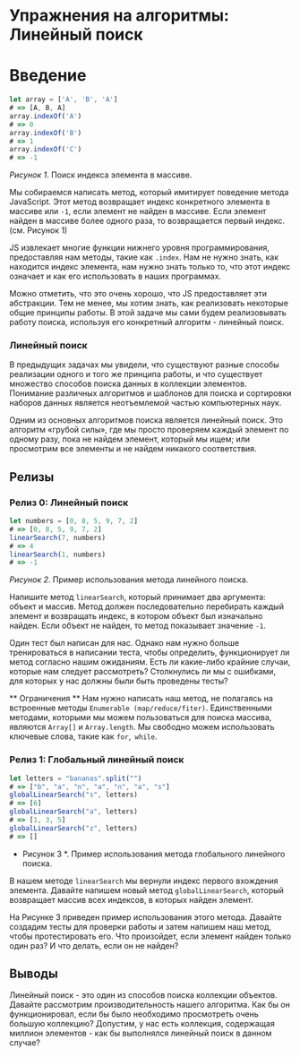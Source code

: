 # Упражнения на алгоритмы: Линейный поиск

# Введение

```javascript
let array = ['A', 'B', 'A']
# => [A, B, A]
array.indexOf('A')
# => 0
array.indexOf('B')
# => 1
array.indexOf('C')
# => -1
```
*Рисунок 1*. Поиск индекса элемента в массиве.

Мы собираемся написать метод, который имитирует поведение метода JavaScript. Этот метод возвращает индекс конкретного элемента в массиве или `-1`, если элемент не найден в массиве. Если элемент найден в массиве более одного раза, то возвращается первый индекс. (см. Рисунок 1)

JS извлекает многие функции нижнего уровня программирования, предоставляя нам методы, такие как `.index`. Нам не нужно знать, как находится индекс элемента, нам нужно знать только то, что этот индекс означает и как его использовать в наших программах.

Можно отметить, что это очень хорошо, что JS предоставляет эти абстракции. Тем не менее, мы хотим знать, как реализовать некоторые общие принципы работы. В этой задаче мы сами будем реализовывать работу поиска, используя его конкретный алгоритм - линейный поиск.

### Линейный поиск

В предыдущих задачах мы увидели, что существуют разные способы реализации одного и того же принципа работы, и что существует множество способов поиска данных в коллекции элементов. Понимание различных алгоритмов и шаблонов для поиска и сортировки наборов данных является неотъемлемой частью компьютерных наук.

Одним из основных алгоритмов поиска является линейный поиск. Это алгоритм «грубой силы», где мы просто проверяем каждый элемент по одному разу, пока не найдем элемент, который мы ищем; или просмотрим все элементы и не найдем никакого соответствия.


## Релизы
### Релиз 0: Линейный поиск

```javascript
let numbers = [0, 8, 5, 9, 7, 2]
# => [0, 8, 5, 9, 7, 2]
linearSearch(7, numbers)
# => 4
linearSearch(1, numbers)
# => -1
```
*Рисунок 2*. Пример использования метода линейного поиска.

Напишите метод `linearSearch`, который принимает два аргумента: объект и массив. Метод должен последовательно перебирать каждый элемент и возвращать индекс, в котором объект был изначально найден. Если объект не найден, то метод показывает значение `-1`.

Один тест был написан для нас. Однако нам нужно больше  тренироваться в написании теста, чтобы определить, функционирует ли метод согласно нашим ожиданиям. Есть ли какие-либо крайние случаи, которые нам следует рассмотреть? Столкнулись ли мы с ошибками, для которых у нас должны были быть проведены тесты?

** Ограничения **
Нам нужно написать наш метод, не полагаясь на встроенные методы `Enumerable (map/reduce/fiter)`. Единственными методами, которыми мы можем пользоваться для поиска массива, являются `Array[]` и `Array.length`. Мы свободно можем использовать ключевые слова, такие как `for`,` while`.

### Релиз 1: Глобальный линейный поиск
```javascript
let letters = "bananas".split("")
# => ["b", "a", "n", "a", "n", "a", "s"]
globalLinearSearch("s", letters)
# => [6]
globalLinearSearch("a", letters)
# => [1, 3, 5]
globalLinearSearch("z", letters)
# => []
```
* Рисунок 3 *. Пример использования метода глобального линейного поиска.

В нашем методе `linearSearch` мы вернули индекс первого вхождения элемента. Давайте напишем новый метод `globalLinearSearch`, который возвращает массив всех индексов, в которых найден элемент.

На Рисунке 3 приведен пример использования этого метода. Давайте создадим тесты для проверки работы и затем напишем наш метод, чтобы протестировать его. Что произойдет, если элемент найден только один раз? И что делать, если он не найден?

## Выводы

Линейный поиск - это один из способов поиска коллекции объектов. Давайте рассмотрим производительность нашего алгоритма. Как бы он функционировал, если бы было необходимо просмотреть очень большую коллекцию? Допустим, у нас есть коллекция, содержащая миллион элементов - как бы выполнялся линейный поиск в данном случае?

[wikipedia linear search]: http://en.wikipedia.org/wiki/Linear_search
